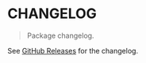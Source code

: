 # CHANGELOG

> Package changelog.

See [GitHub Releases](https://github.com/stdlib-js/assert-is-read-only-property/releases) for the changelog.
